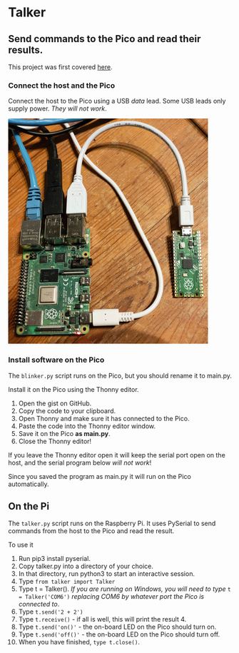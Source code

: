 # Talker

## Send commands to the Pico and read their results.

This project was first covered [here](https://blog.rareschool.com/2021/01/controlling-raspberry-pi-pico-using.html).

### Connect the host and the Pico

Connect the host to the Pico using a USB *data* lead. Some USB leads only supply power. *They will not work*.

![Pi + Pico](img/pi-n-pico.jpg)

### Install software on the Pico

The `blinker.py` script runs on the Pico, but you should rename it to main.py.

Install it on the Pico using the Thonny editor.

1. Open the gist on GitHub.
1. Copy the code to your clipboard.
1. Open Thonny and make sure it has connected to the Pico.
1. Paste the code into the Thonny editor window.
1. Save it on the Pico **as main.py**.
1. Close the Thonny editor!

If you leave the Thonny editor open it will keep the serial port open on the host, and the serial program below 
*will not work*!

Since you saved the program as main.py it will run on the Pico automatically.

## On the Pi

The `talker.py` script runs on the Raspberry Pi. It uses PySerial to send commands from the host to the 
Pico and read the result.

To use it

1. Run pip3 install pyserial.
1. Copy talker.py into a directory of your choice.
1. In that directory, run python3 to start an interactive session.
1. Type `from talker import Talker`
1. Type t = Talker(). *If you are running on Windows, you will need to type* `t = Talker('COM6')` *replacing COM6 by 
   whatever port the Pico is connected to*.
1. Type `t.send('2 + 2')`
1. Type `t.receive()` - if all is well, this will print the result 4.
1. Type `t.send('on()'` - the on-board LED on the Pico should turn on.
1. Type `t.send('off()'` - the on-board LED on the Pico should turn off.
1. When you have finished, `type t.close()`.